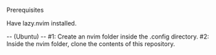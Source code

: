 Prerequisites

Have lazy.nvim installed.

-- (Ubuntu) --
#1:
Create an nvim folder inside the .config directory.
#2:
Inside the nvim folder, clone the contents of this repository.
